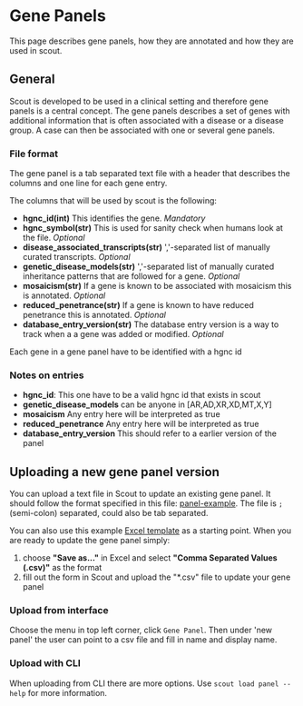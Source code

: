 # Gene Panels

This page describes gene panels, how they are annotated and how they are used in scout.

## General

Scout is developed to be used in a clinical setting and therefore gene panels is a central concept. The gene panels describes a set of genes with additional information that is often associated with a disease or a disease group.
A case can then be associated with one or several gene panels.

### File format

The gene panel is a tab separated text file with a header that describes the columns and one line for each gene entry.

The columns that will be used by scout is the following:

- **hgnc_id(int)** This identifies the gene. *Mandatory*
- **hgnc_symbol(str)** This is used for sanity check when humans look at the file. *Optional*
- **disease_associated_transcripts(str)** ','-separated list of manually curated transcripts. *Optional*
- **genetic_disease_models(str)** ','-separated list of manually curated inheritance patterns that are followed for a gene. *Optional*
- **mosaicism(str)** If a gene is known to be associated with mosaicism this is annotated. *Optional*
- **reduced_penetrance(str)** If a gene is known to have reduced penetrance this is annotated. *Optional*
- **database_entry_version(str)** The database entry version is a way to track when a a gene was added or modified. *Optional*

Each gene in a gene panel have to be identified with a hgnc id


### Notes on entries

- **hgnc_id**: This one have to be a valid hgnc id that exists in scout
- **genetic_disease_models** can be anyone in [AR,AD,XR,XD,MT,X,Y]
- **mosaicism** Any entry here will be interpreted as true
- **reduced_penetrance** Any entry here will be interpreted as true
- **database_entry_version** This should refer to a earlier version of the panel

## Uploading a new gene panel version

You can upload a text file in Scout to update an existing gene panel. It should follow the format specified in this file: [panel-example](../static/scout-3-panel-file-example.csv). The file is `;` (semi-colon) separated, could also be tab separated.

You can also use this example [Excel template](../static/scout-3-panel-file-example.xlsx) as a starting point. When you are ready to update the gene panel simply:

1. choose **"Save as..."** in Excel and select **"Comma Separated Values (.csv)"** as the format
2. fill out the form in Scout and upload the "*.csv" file to update your gene panel

### Upload from interface

Choose the menu in top left corner, click `Gene Panel`. Then under 'new panel' the user can point to a csv file and fill in name and display name.

### Upload with CLI

When uploading from CLI there are more options. Use `scout load panel --help` for more information.